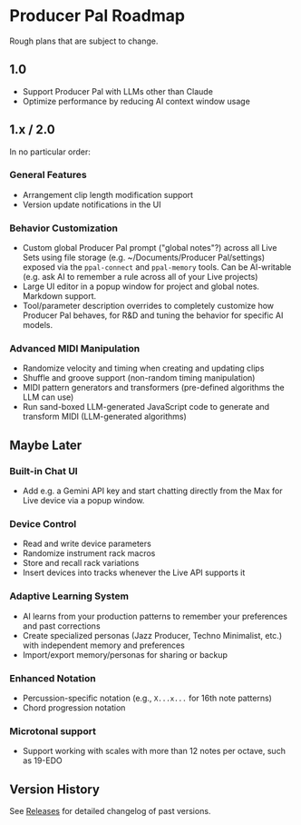 # Producer Pal Roadmap

Rough plans that are subject to change.

## 1.0

- Support Producer Pal with LLMs other than Claude
- Optimize performance by reducing AI context window usage

## 1.x / 2.0

In no particular order:

### General Features

- Arrangement clip length modification support
- Version update notifications in the UI

### Behavior Customization

- Custom global Producer Pal prompt ("global notes"?) across all Live Sets using
  file storage (e.g. ~/Documents/Producer Pal/settings) exposed via the
  `ppal-connect` and `ppal-memory` tools. Can be AI-writable (e.g. ask AI to
  remember a rule across all of your Live projects)
- Large UI editor in a popup window for project and global notes. Markdown
  support.
- Tool/parameter description overrides to completely customize how Producer Pal
  behaves, for R&D and tuning the behavior for specific AI models.

### Advanced MIDI Manipulation

- Randomize velocity and timing when creating and updating clips
- Shuffle and groove support (non-random timing manipulation)
- MIDI pattern generators and transformers (pre-defined algorithms the LLM can
  use)
- Run sand-boxed LLM-generated JavaScript code to generate and transform MIDI
  (LLM-generated algorithms)

## Maybe Later

### Built-in Chat UI

- Add e.g. a Gemini API key and start chatting directly from the Max for Live
  device via a popup window.

### Device Control

- Read and write device parameters
- Randomize instrument rack macros
- Store and recall rack variations
- Insert devices into tracks whenever the Live API supports it

### Adaptive Learning System

- AI learns from your production patterns to remember your preferences and past
  corrections
- Create specialized personas (Jazz Producer, Techno Minimalist, etc.) with
  independent memory and preferences
- Import/export memory/personas for sharing or backup

### Enhanced Notation

- Percussion-specific notation (e.g., `X...x...` for 16th note patterns)
- Chord progression notation

### Microtonal support

- Support working with scales with more than 12 notes per octave, such as 19-EDO

## Version History

See [Releases](https://github.com/adamjmurray/producer-pal/releases) for
detailed changelog of past versions.
